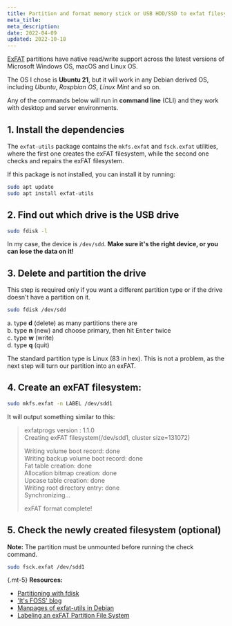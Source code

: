 ```yaml
---
title: Partition and format memory stick or USB HDD/SSD to exfat filesystem
meta_title: 
meta_description: 
date: 2022-04-09
updated: 2022-10-18
---
```


[ExFAT](https://en.wikipedia.org/wiki/ExFAT) partitions have native read/write support across the latest versions of Microsoft Windows OS, macOS and Linux OS.

The OS I chose is **Ubuntu 21**, but it will work in any Debian derived OS, including *Ubuntu*, *Raspbian OS*, *Linux Mint* and so on.

Any of the commands below will run in **command line** (CLI) and they work with desktop and server environments.

## 1. Install the dependencies

The `exfat-utils` package contains the `mkfs.exfat` and `fsck.exfat` utilities, where the first one creates the exFAT filesystem, while the second one checks and repairs the exFAT filesystem.

If this package is not installed, you can install it by running:

```bash
sudo apt update
sudo apt install exfat-utils
```

## 2. Find out which drive is the USB drive

```bash
sudo fdisk -l
```

In my case, the device is `/dev/sdd`. **Make sure it's the right device, or you can lose the data on it!**

## 3. Delete and partition the drive

This step is required only if you want a different partition type or if the drive doesn't have a partition on it.

```bash
sudo fdisk /dev/sdd
```

a. type **d** (delete) as many partitions there are  
b. type **n** (new) and choose primary, then hit <kbd>Enter</kbd> twice  
c. type **w** (write)  
d. type **q** (quit)  

The standard partition type is Linux (83 in hex). This is not a problem, as the next step will turn our partition into an exFAT.

## 4. Create an exFAT filesystem:

```bash
sudo mkfs.exfat -n LABEL /dev/sdd1
```

It will output something similar to this:

> exfatprogs version : 1.1.0  
> Creating exFAT filesystem(/dev/sdd1, cluster size=131072)  
> 
> Writing volume boot record: done  
> Writing backup volume boot record: done  
> Fat table creation: done  
> Allocation bitmap creation: done  
> Upcase table creation: done  
> Writing root directory entry: done  
> Synchronizing...  
> 
> exFAT format complete!

## 5. Check the newly created filesystem (optional)

**Note:** The partition must be unmounted before running the check command.

```bash
sudo fsck.exfat /dev/sdd1
```

{.mt-5}
**Resources:**
- [Partitioning with fdisk](https://tldp.org/HOWTO/Partition/fdisk_partitioning.html)
- ['It's FOSS' blog](https://itsfoss.com/format-exfat-linux/)
- [Manpages of exfat-utils in Debian](https://manpages.debian.org/wheezy/exfat-utils/index.html)
- [Labeling an exFAT Partition File System](https://blog.khmersite.net/2021/04/labeling-exfat-partition/)
